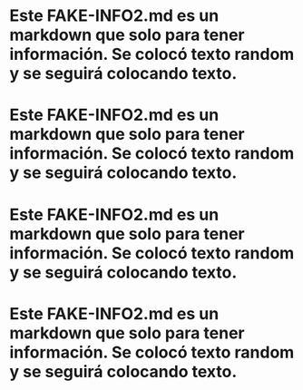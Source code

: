 # Este FAKE-INFO2.md es un markdown que solo para tener información. Se colocó texto random y se seguirá colocando texto.

# Este FAKE-INFO2.md es un markdown que solo para tener información. Se colocó texto random y se seguirá colocando texto.

# Este FAKE-INFO2.md es un markdown que solo para tener información. Se colocó texto random y se seguirá colocando texto.

# Este FAKE-INFO2.md es un markdown que solo para tener información. Se colocó texto random y se seguirá colocando texto.

